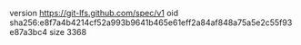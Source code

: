 version https://git-lfs.github.com/spec/v1
oid sha256:e8f7a4b4214cf52a993b9641b465e61eff2a84af848a75a5e2c55f93e87a3bc4
size 3368
